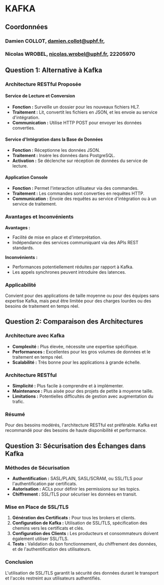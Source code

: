 # KAFKA

## Coordonnées ##

### Damien COLLOT, damien.collot@uphf.fr, 

### Nicolas WROBEL, nicolas.wrobel@uphf.fr, 22205970

## Question 1: Alternative à Kafka

### Architecture RESTful Proposée

#### Service de Lecture et Conversion

- **Fonction :** Surveille un dossier pour les nouveaux fichiers HL7.
- **Traitement :** Lit, convertit les fichiers en JSON, et les envoie au service d'intégration.
- **Communication :** Utilise HTTP POST pour envoyer les données converties.

#### Service d'Intégration dans la Base de Données

- **Fonction :** Réceptionne les données JSON.
- **Traitement :** Insère les données dans PostgreSQL.
- **Activation :** Se déclenche sur réception de données du service de lecture.

#### Application Console

- **Fonction :** Permet l'interaction utilisateur via des commandes.
- **Traitement :** Les commandes sont converties en requêtes HTTP.
- **Communication :** Envoie des requêtes au service d'intégration ou à un service de traitement.

### Avantages et Inconvénients

**Avantages :**

- Facilité de mise en place et d'interprétation.
- Indépendance des services communiquant via des APIs REST standards.

**Inconvénients :**

- Performances potentiellement réduites par rapport à Kafka.
- Les appels synchrones peuvent introduire des latences.

### Applicabilité

Convient pour des applications de taille moyenne ou pour des équipes sans expertise Kafka, mais peut être limitée pour des charges lourdes ou des besoins de traitement en temps réel.

## Question 2: Comparaison des Architectures

### Architecture avec Kafka

- **Complexité :** Plus élevée, nécessite une expertise spécifique.
- **Performances :** Excellentes pour les gros volumes de données et le traitement en temps réel.
- **Scalabilité :** Très bonne pour les applications à grande échelle.

### Architecture RESTful

- **Simplicité :** Plus facile à comprendre et à implémenter.
- **Maintenance :** Plus aisée pour des projets de petite à moyenne taille.
- **Limitations :** Potentielles difficultés de gestion avec augmentation du trafic.

### Résumé

Pour des besoins modérés, l'architecture RESTful est préférable. Kafka est recommandé pour des besoins de haute disponibilité et performance.

## Question 3: Sécurisation des Échanges dans Kafka

### Méthodes de Sécurisation

- **Authentification :** SASL/PLAIN, SASL/SCRAM, ou SSL/TLS pour l'authentification par certificats.
- **Autorisation :** ACLs pour définir les permissions sur les topics.
- **Chiffrement :** SSL/TLS pour sécuriser les données en transit.

### Mise en Place de SSL/TLS

1. **Génération des Certificats :** Pour tous les brokers et clients.
2. **Configuration de Kafka :** Utilisation de SSL/TLS, spécification des chemins vers les certificats et clés.
3. **Configuration des Clients :** Les producteurs et consommateurs doivent également utiliser SSL/TLS.
4. **Tests :** Validation du bon fonctionnement, du chiffrement des données, et de l'authentification des utilisateurs.

### Conclusion

L'utilisation de SSL/TLS garantit la sécurité des données durant le transport et l'accès restreint aux utilisateurs authentifiés.
